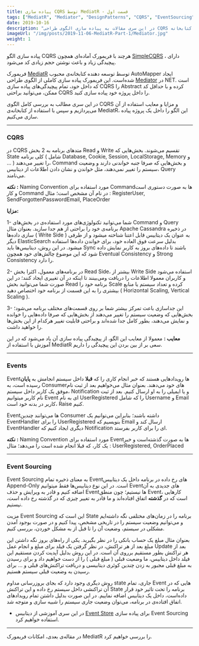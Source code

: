 ```yaml
---
title: پیاده سازی CQRS توسط MediatR - قسمت اول
tags: ["MediatR", "Mediator", "DesignPatterns", "CQRS", "EventSourcing"]
date: 2019-10-16
description: "در این سری مقالات به پیاده سازی الگوی طراحی CQRS توسط کتابخانه MediatR میپردازیم."
imageUrl: "/img/posts/2019-11-06-MediatR-Part-1/Mediator.jpg"
weight: 1
---
```


پیاده سازی الگو CQRS هرچند با فریمورک آماده‌ای همچون [SimpleCQRS](https://github.com/tyronegroves/SimpleCQRS) ، دارای پیچیدگی زیاد و باعث نوشتن حجم زیادی کد می‌شود.  
  

فریمورک [MediatR](https://github.com/jbogard/MediatR) توسط توسعه دهنده کتابخانه‌ی محبوب AutoMapper ایجاد شده‌است. این فریمورک پیاده سازی کاملی از الگوی طراحی [Mediator](https://moientajik.me/posts/2019-01-19-mediator-design-pattern/) در NET. است که داخل خود، تمام پیچیدگی‌های پیاده سازی CQRS را Abstract کرده و با حداقل کد ممکن، می‌توانید براحتی CQRS را داخل پروژه‌ خود پیاده سازی کنید.  
  

در این سری مطالب به بررسی کامل الگوی CQRS و مزایا و معایب استفاده از آن می‌پردازیم و سپس با استفاده از کتابخانه‌ی MediatR، این الگو را داخل یک پروژه پیاده سازی می‌کنیم.

----------

### CQRS

در CQRS متد‌های برنامه به 2 بخش Read و Write تقسیم می‌شوند. بخش‌هایی که State کلی برنامه ( شامل Database, Cookie, Session, LocalStorage, Memory و ... ) را تغییر می‌دهند، Command و بخش‌هایی که صرفا جنبه خواندنی دارند و وضعیت سیستم را تغییر نمی‌دهند، مثل خواندن و نشان دادن اطلاعات از دیتابیس، Query می‌نامند.  
  
 **نکته :** Naming Convention مورد استفاده برای Command‌‌ها به صورت دستوری است و کار Command در نام آن مشخص است؛ مثال : RegisterUser, SendForgottenPasswordEmail, PlaceOrder  
  

**مزایا:**

1- شما می‌توانید تکنولوژی‌های مورد استفاده‌ی در بخش‌های Command و Query برنامه‌ی خود را براحتی از هم جدا سازید. بعنوان مثال Apache Cassandra در ذخیره سازی داده‌ها ( Write Side ) به عنوان یک دیتابیس قابل اعتنا شناخته میشود و از طرفی دیگر ElasticSearch بدلیل سرعت فوق العاده‌ خود، برای خواندن داده‌ها استفاده میشود. در این روش، دیتابیس‌ها باید Sync باشند تا داده‌های بروز به کاربر نمایش داده شود که این موضوع چالش‌های خود همچون Eventual Consistency و Strong Consistency را دارد.
  

2- در برنامه‌های معمول، اکثرا بخش Read Side، بیشتر از Write Side استفاده می‌شود و کاربران معمولا اطلاعات را دریافت ومی‌بینند تا اینکه در آن تغییری ایجاد کنند؛ در این صورت شما می‌توانید بخش Read برنامه‌ خود را Scale کرده و تعداد سیستم یا منابع بیشتری را به این قسمت از برنامه‌ خود اختصاص دهید ( Horizontal Scaling, Vertical Scaling ).  
  
3- این جداسازی باعث تمرکز بیشتر شما بر روی قسمت‌های مختلف برنامه می‌شود؛ بخش‌هایی که وضعیت سیستم را تغییر می‌دهند از بخش‌هایی که صرفا داده‌هایی را خوانده و نمایش می‌دهند، بطور کامل جدا شده‌اند و براحتی قابلیت تغییر هرکدام از این بخش‌ها را خواهید داشت.  
  

**معایب :** معمولا از معایب این الگو، از پیچیدگی پیاده سازی آن یاد می‌شود که در این آموزش با استفاده از MediatR سعی بر از بین بردن این پیچیدگی را داریم.

----------

### Events

Event‌ها رویدادهایی هستند که خبر انجام کاری را که  **قبلا** داخل سیستم انجامش به  **پایان**  رسیده است، به Consumer‌های خود می‌دهند. بعنوان مثال می‌خواهیم بعد از ثبت نام موفق یک کاربر داخل سیستم، Notification و یا ایمیلی را به او ارسال کنیم. بعد از ثبت نام کاربر میتوانیم Event ای به نام UserRegistered را که شامل Username و Email کاربر در بدنه خود است، Raise کنیم.  
  
Event‌ها می‌توانند چندین Consumer داشته باشند؛ بنابراین می‌توانیم یک EventHandler را برای UserRegistered بنویسیم که Email ارسال کند و EventHandler دیگری ایجاد کنیم که Notification ای را برای کاربر بفرستد.  
  

**نکته :** Naming Convention مورد استفاده برای Event‌ها به صورت گذشته‌است و خبر یک کار، که قبلا انجام شده است را می‌دهد؛ مثال : UserRegistered, OrderPlaced

----------

### Event Sourcing

Event Sourcing به معنای ذخیره‌ تمام Event‌های رخ داده در برنامه داخل یک دیتابیس Append-Only است. در این نوع دیتابیس‌ها فقط میتوانیم Event‌های جدیدی به آن اضافه کنیم و قادر به ویرایش و حذف Event‌ها نیستیم؛ چون منطق Event، کارهایی است که در  **گذشته** اتفاق افتاده‌اند و ما قادر به تغییر چیزی که در گذشته رخ داده‌ است، نیستیم.  
  
مزیت Event Sourcing این است که State برنامه را در زمان‌های مختلفی نگه داشته‌ایم و می‌توانیم وضعیت سیستم را در تاریخی مشخص، پیدا کنیم و در صورت بوجود آمدن مشکلی در سیستم، وضعیت آن را تا قبل از به مشکل خوردن، بررسی کنیم.  
  
بعنوان مثال مبلغ یک حساب بانکی را در نظر بگیرید. یکی از راه‌های بروز نگه داشتن این مبلغ بعد از هر تراکنش، در نظر گرفتن یک فیلد برای مبلغ و انجام عمل Update بعد از هر تراکنش بطور مستقیم برروی آن است. در این روش بدلیل آپدیت کردن مستقیم این فیلد داخل دیتابیس، ما وضعیت قبلی ( مبلغ قبلی ) را از دست خواهیم داد و برای رسیدن به مبلغ قبلی مجبور به زدن چندین کوئری دیتابیسی و دریافت تراکنش‌های قبلی و ... برای رسیدن به وضعیت قبلی سیستم هستیم.  
  
روش دیگری وجود دارد که بجای بروزرسانی مداوم state جاری، تمام Event هایی که در آن تراکنشی داخل سیستم رخ داده و این تراکنش State برنامه را تحت تاثیر خود قرار داده‌است، داخل یک دیتابیس اضافه نماییم. در این صورت بدلیل داشتن تمام رویدادهای اتفاق افتاده‌ی در برنامه، می‌توان وضعیت جاری سیستم را شبیه سازی و متوجه شد.  
  
* در این سری آموزشی از دیتابیس [Event Store](https://eventstore.org/) برای پیاده سازی Event Sourcing استفاده خواهیم کرد.

----------

در مقاله‌ی بعدی، امکانات فریمورک MediatR را بررسی خواهیم کرد.